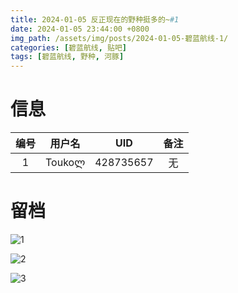 ```yaml
---
title: 2024-01-05 反正现在的野种挺多的~#1
date: 2024-01-05 23:44:00 +0800
img_path: /assets/img/posts/2024-01-05-碧蓝航线-1/
categories: [碧蓝航线, 贴吧]
tags: [碧蓝航线, 野种, 河豚]
---
```


# 信息

| 编号 | 用户名 |    UID    | 备注 |
| :--: | :----: | :-------: | :--: |
|  1   | Toukoლ | 428735657 |  无  |

# 留档

![1](1.jpg)

![2](2.jpg)

![3](3.jpg)
